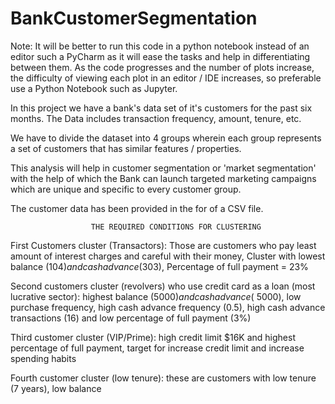 # BankCustomerSegmentation

Note: It will be better to run this code in a python notebook instead of an editor such a PyCharm as it will ease the tasks and help in differentiating between them. 
As the code progresses and the number of plots increase, the difficulty of viewing each plot in an editor / IDE increases, so preferable use a Python Notebook such as Jupyter. 

In this project we have a bank's data set of it's customers for the past six months. The Data includes transaction frequency, amount, tenure, etc.

We have to divide the dataset into 4 groups wherein each group represents a set of customers that has similar features / properties. 

This analysis will help in customer segmentation or 'market segmentation' with the help of which the Bank can launch targeted marketing campaigns which are unique and specific to every customer group.   

The customer data has been provided in the for of a CSV file. 


                      THE REQUIRED CONDITIONS FOR CLUSTERING
First Customers cluster (Transactors): Those are customers who pay least amount of interest 
charges and careful with their money, Cluster with lowest balance ($104) and cash advance ($303), 
Percentage of full payment = 23%

Second customers cluster (revolvers) who use credit card as a loan (most lucrative sector): 
highest balance ($5000) and cash advance (~$5000), low purchase frequency, high cash advance 
frequency (0.5), high cash advance transactions (16) and low percentage of full payment (3%)

Third customer cluster (VIP/Prime): high credit limit $16K and highest percentage of full payment, 
target for increase credit limit and increase spending habits

Fourth customer cluster (low tenure): these are customers with low tenure (7 years), low balance
